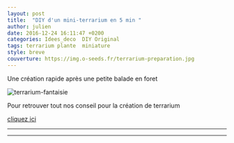 ```yaml
---
layout: post
title:  "DIY d'un mini-terrarium en 5 min "
author: julien
date: 2016-12-24 16:11:47 +0200
categories: Idees_deco	DIY	Original
tags: terrarium	plante 	miniature
style: breve
couverture: https://img.o-seeds.fr/terrarium-preparation.jpg
---
```



Une création rapide après une petite balade en foret 
<!--more-->

![terrarium-fantaisie](https://img.o-seeds.fr/terrarium-preparation.jpg)

Pour retrouver tout nos conseil pour la création de terrarium

[cliquez ici](https://blog.o-seeds.fr/idees_deco/diy/original/2016/10/03/terrarium/)


---



---






